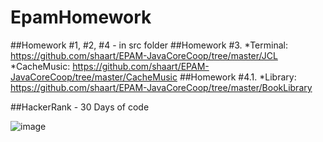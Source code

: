 # EpamHomework

##Homework #1, #2, #4 - in src folder
##Homework #3. 
        *Terminal: https://github.com/shaart/EPAM-JavaCoreCoop/tree/master/JCL
        *CacheMusic: https://github.com/shaart/EPAM-JavaCoreCoop/tree/master/CacheMusic
##Homework #4.1. 
         *Library: https://github.com/shaart/EPAM-JavaCoreCoop/tree/master/BookLibrary

##HackerRank - 30 Days of code

![image](https://user-images.githubusercontent.com/14334985/36239519-58bb3766-121b-11e8-9944-5770a3c8c840.png)
